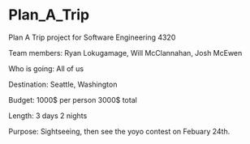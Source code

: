 # Plan_A_Trip
Plan A Trip project for Software Engineering 4320

Team members: Ryan Lokugamage, Will McClannahan, Josh McEwen

Who is going: All of us

Destination: Seattle, Washington

Budget: 1000$ per person 3000$ total

Length: 3 days 2 nights

Purpose: Sightseeing, then see the yoyo contest on Febuary 24th.
